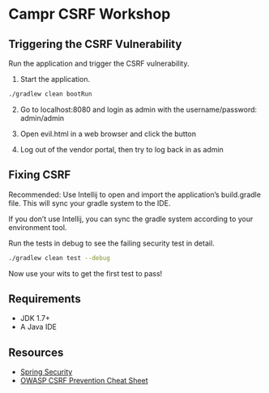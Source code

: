 # Campr CSRF Workshop

## Triggering the CSRF Vulnerability

Run the application and trigger the CSRF vulnerability.

1. Start the application.

  ```bash
  ./gradlew clean bootRun
  ```

2. Go to localhost:8080 and login as admin with the username/password:
   admin/admin

3. Open evil.html in a web browser and click the button

4. Log out of the vendor portal, then try to log back in as admin

## Fixing CSRF

Recommended: Use Intellij to open and import the application’s build.gradle
file. This will sync your gradle system to the IDE.

If you don’t use Intellij, you can sync the gradle system according to your
environment tool.

Run the tests in debug to see the failing security test in detail.

```bash
./gradlew clean test --debug
```

Now use your wits to get the first test to pass!

## Requirements

* JDK 1.7+
* A Java IDE

## Resources

* [Spring Security](http://projects.spring.io/spring-security/#quick-start)
* [OWASP CSRF Prevention Cheat Sheet](https://www.owasp.org/index.php/CSRF_Prevention_Cheat_Sheet)
